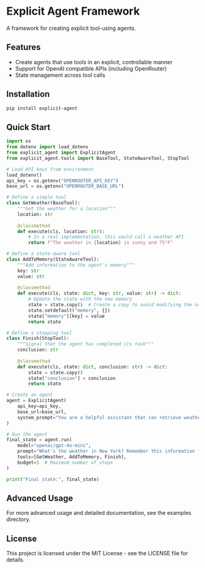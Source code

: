 # Explicit Agent Framework

A framework for creating explicit tool-using agents.

## Features

- Create agents that use tools in an explicit, controllable manner
- Support for OpenAI compatible APIs (including OpenRouter)
- State management across tool calls

## Installation

```bash
pip install explicit-agent
```

## Quick Start

```python
import os
from dotenv import load_dotenv
from explicit_agent import ExplicitAgent
from explicit_agent.tools import BaseTool, StateAwareTool, StopTool

# Load API keys from environment
load_dotenv()
api_key = os.getenv("OPENROUTER_API_KEY")
base_url = os.getenv("OPENROUTER_BASE_URL")

# Define a simple tool
class GetWeather(BaseTool):
    """Get the weather for a location"""
    location: str
    
    @classmethod
    def execute(cls, location: str):
        # In a real implementation, this would call a weather API
        return f"The weather in {location} is sunny and 75°F"

# Define a state-aware tool
class AddToMemory(StateAwareTool):
    """Add information to the agent's memory"""
    key: str
    value: str
    
    @classmethod
    def execute(cls, state: dict, key: str, value: str) -> dict:
        # Update the state with the new memory
        state = state.copy()  # Create a copy to avoid modifying the original
        state.setdefault("memory", {})
        state["memory"][key] = value
        return state

# Define a stopping tool
class Finish(StopTool):
    """Signal that the agent has completed its task"""
    conclusion: str
    
    @classmethod
    def execute(cls, state: dict, conclusion: str) -> dict:
        state = state.copy()
        state["conclusion"] = conclusion
        return state

# Create an agent
agent = ExplicitAgent(
    api_key=api_key,
    base_url=base_url,
    system_prompt="You are a helpful assistant that can retrieve weather information and remember facts."
)

# Run the agent
final_state = agent.run(
    model="openai/gpt-4o-mini",
    prompt="What's the weather in New York? Remember this information for me.",
    tools=[GetWeather, AddToMemory, Finish],
    budget=5  # Maximum number of steps
)

print("Final state:", final_state)
```

## Advanced Usage

For more advanced usage and detailed documentation, see the examples directory.

## License

This project is licensed under the MIT License - see the LICENSE file for details.
